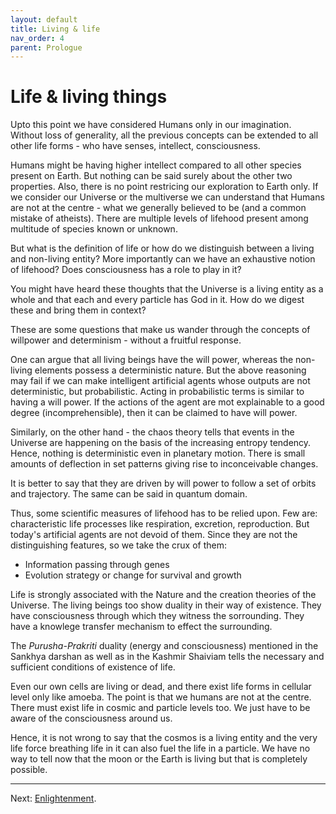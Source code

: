 ```yaml
---
layout: default
title: Living & life
nav_order: 4
parent: Prologue
---
```


# Life & living things

Upto this point we have considered Humans only in our imagination. Without loss of generality, all the previous concepts can be extended to all other life forms - who have senses, intellect, consciousness.

Humans might be having higher intellect compared to all other species present on Earth. But nothing can be said surely about the other two properties. 
Also, there is no point restricing our exploration to Earth only.
If we consider our Universe or the multiverse we can understand that Humans are not at the centre - what we generally believed to be (and a common mistake of atheists). There are multiple levels of lifehood present among multitude of species known or unknown.

But what is the definition of life or how do we distinguish between a living and non-living entity? More importantly can we have an exhaustive notion of lifehood? Does consciousness has a role to play in it?

You might have heard these thoughts that the Universe is a living entity as a whole and that each and every particle has God in it. How do we digest these and bring them in context?

These are some questions that make us wander through the concepts of willpower and determinism - without a fruitful response. 

One can argue that all living beings have the will power, whereas the non-living elements possess a deterministic nature.
But the above reasoning may fail if we can make intelligent artificial agents whose outputs are not deterministic, but probabilistic. Acting in probabilistic terms is similar to having a will power. If the actions of the agent are mot explainable to a good degree (incomprehensible), then it can be claimed to have will power.

Similarly, on the other hand - the chaos theory tells that events in the Universe are happening on the basis of the increasing entropy tendency. Hence, nothing is deterministic even in planetary motion. There is small amounts of deflection in set patterns giving rise to inconceivable changes.

It is better to say that they are driven by will power to follow a set of orbits and trajectory. The same can be said in quantum domain.

Thus, some scientific measures of lifehood has to be relied upon. Few are: characteristic life processes like respiration, excretion, reproduction. But today's artificial agents are not devoid of them. Since they are not the distinguishing features, so we take the crux of them:
- Information passing through genes
- Evolution strategy or change for survival and growth

Life is strongly associated with the Nature and the creation theories of the Universe. The living beings too show duality in their way of existence. They have consciousness through which they witness the sorrounding. They have a knowlege transfer mechanism to effect the surrounding.

The *Purusha-Prakriti* duality (energy and consciousness) mentioned in the Sankhya darshan as well as in the Kashmir Shaiviam tells the necessary and sufficient conditions of existence of life.

Even our own cells are living or dead, and there exist life forms in cellular level only like amoeba. The point is that we humans are not at the centre. There must exist life in cosmic and particle levels too. We just have to be aware of the consciousness around us.

Hence, it is not wrong to say that the cosmos is a living entity and the very life force breathing life in it can also fuel the life in a particle. We have no way to tell now that the moon or the Earth is living but that is completely possible.

---

Next: [Enlightenment](/c0/enlight/).